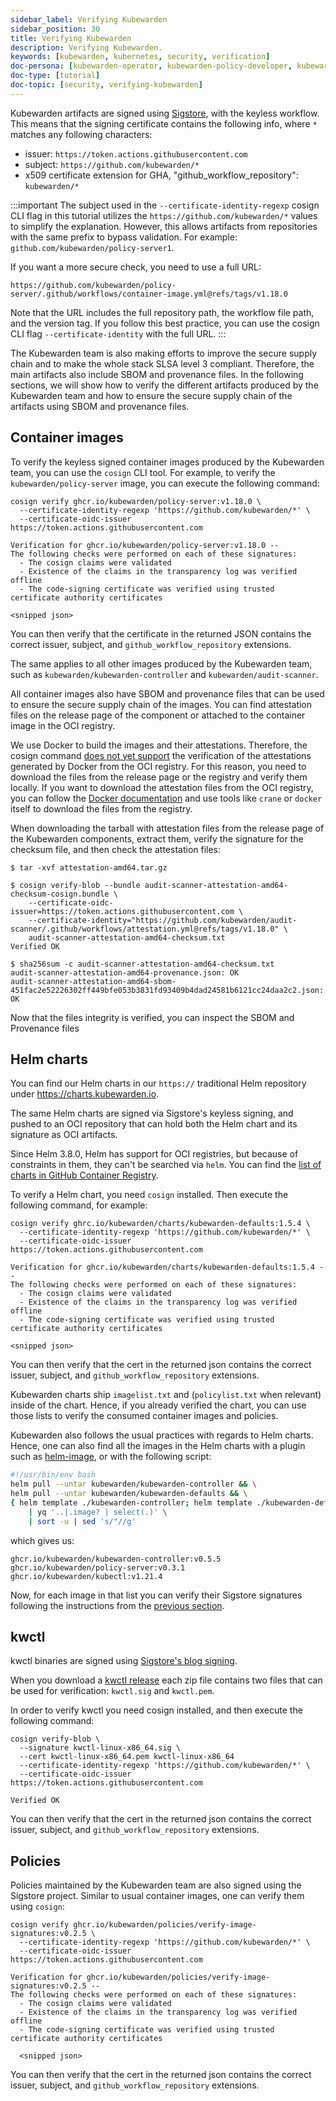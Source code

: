 ```yaml
---
sidebar_label: Verifying Kubewarden
sidebar_position: 30
title: Verifying Kubewarden
description: Verifying Kubewarden.
keywords: [kubewarden, kubernetes, security, verification]
doc-persona: [kubewarden-operator, kubewarden-policy-developer, kubewarden-integrator]
doc-type: [tutorial]
doc-topic: [security, verifying-kubewarden]
---
```


<head>
  <link rel="canonical" href="https://docs.kubewarden.io/tutorials/verifying-kubewarden"/>
</head>

Kubewarden artifacts are signed using [Sigstore](https://docs.sigstore.dev),
with the keyless workflow. This means that the signing certificate contains the
following info, where `*` matches any following characters:
- issuer: `https://token.actions.githubusercontent.com`
- subject: `https://github.com/kubewarden/*`
- x509 certificate extension for GHA, "github_workflow_repository": `kubewarden/*`

:::important
The subject used in the `--certificate-identity-regexp` cosign CLI flag in this
tutorial utilizes the `https://github.com/kubewarden/*` values to simplify the
explanation. However, this allows artifacts from repositories with the same prefix to
bypass validation. For example: `github.com/kubewarden/policy-server1`.

If you want a more secure check, you need to use a full URL:

```
https://github.com/kubewarden/policy-server/.github/workflows/container-image.yml@refs/tags/v1.18.0
```

Note that the URL includes the full repository path, the workflow file path,
and the version tag. If you follow this best practice, you can use the cosign
CLI flag `--certificate-identity` with the full URL.
:::

The Kubewarden team is also making efforts to improve the secure supply chain
and to make the whole stack SLSA level 3 compliant. Therefore, the main
artifacts also include SBOM and provenance files. In the following sections, we
will show how to verify the different artifacts produced by the Kubewarden team
and how to ensure the secure supply chain of the artifacts using SBOM and
provenance files.

## Container images

To verify the keyless signed container images produced by the Kubewarden team,
you can use the `cosign` CLI tool. For example, to verify the
`kubewarden/policy-server` image, you can execute the following command:

```
cosign verify ghcr.io/kubewarden/policy-server:v1.18.0 \
  --certificate-identity-regexp 'https://github.com/kubewarden/*' \
  --certificate-oidc-issuer https://token.actions.githubusercontent.com

Verification for ghcr.io/kubewarden/policy-server:v1.18.0 --
The following checks were performed on each of these signatures:
  - The cosign claims were validated
  - Existence of the claims in the transparency log was verified offline
  - The code-signing certificate was verified using trusted certificate authority certificates

<snipped json>
```

You can then verify that the certificate in the returned JSON contains the
correct issuer, subject, and `github_workflow_repository` extensions.

The same applies to all other images produced by the Kubewarden team, such as
`kubewarden/kubewarden-controller` and `kubewarden/audit-scanner`.

All container images also have SBOM and provenance files that can be used to
ensure the secure supply chain of the images. You can find attestation files on
the release page of the component or attached to the container image in the OCI
registry.

We use Docker to build the images and their attestations. Therefore, the cosign
command [does not yet support](https://github.com/sigstore/cosign/issues/2688)
the verification of the attestations generated by Docker from the OCI registry.
For this reason, you need to download the files from the release page or the
registry and verify them locally. If you want to download the attestation files
from the OCI registry, you can follow the [Docker
documentation](https://docs.docker.com/build/metadata/attestations/attestation-storage/)
and use tools like `crane` or `docker` itself to download the files from the
registry.

When downloading the tarball with attestation files from the release page of
the Kubewarden components, extract them, verify the signature for the checksum
file, and then check the attestation files:

```console
$ tar -xvf attestation-amd64.tar.gz

$ cosign verify-blob --bundle audit-scanner-attestation-amd64-checksum-cosign.bundle \
    --certificate-oidc-issuer=https://token.actions.githubusercontent.com \
    --certificate-identity="https://github.com/kubewarden/audit-scanner/.github/workflows/attestation.yml@refs/tags/v1.18.0" \
    audit-scanner-attestation-amd64-checksum.txt
Verified OK

$ sha256sum -c audit-scanner-attestation-amd64-checksum.txt 
audit-scanner-attestation-amd64-provenance.json: OK
audit-scanner-attestation-amd64-sbom-451fac2e52226302ff449bfe053b3831fd93409b4dad24581b6121cc24daa2c2.json: OK
```

Now that the files integrity is verified, you can inspect the SBOM and Provenance files

## Helm charts

You can find our Helm charts in our `https://` traditional Helm repository under
https://charts.kubewarden.io.

The same Helm charts are signed via Sigstore's keyless signing, and pushed to an
OCI repository that can hold both the Helm chart and its signature as OCI
artifacts.

Since Helm 3.8.0, Helm has support for OCI registries, but because of
constraints in them, they can't be searched via `helm`. You can find the
[list of charts in GitHub Container Registry](https://github.com/orgs/kubewarden/packages?tab=packages&q=charts).

To verify a Helm chart, you need `cosign` installed. Then execute the following
command, for example:

```
cosign verify ghrc.io/kubewarden/charts/kubewarden-defaults:1.5.4 \
  --certificate-identity-regexp 'https://github.com/kubewarden/*' \
  --certificate-oidc-issuer https://token.actions.githubusercontent.com

Verification for ghcr.io/kubewarden/charts/kubewarden-defaults:1.5.4 --
The following checks were performed on each of these signatures:
  - The cosign claims were validated
  - Existence of the claims in the transparency log was verified offline
  - The code-signing certificate was verified using trusted certificate authority certificates

<snipped json>
```

You can then verify that the cert in the returned json contains the correct
issuer, subject, and `github_workflow_repository` extensions.

Kubewarden charts ship `imagelist.txt` and (`policylist.txt` when relevant) inside
of the chart. Hence, if you already verified the chart, you can use those lists
to verify the consumed container images and policies.

Kubewarden also follows the usual practices with regards to Helm charts. Hence, one
can also find all the images in the Helm charts with a plugin such as
[helm-image](https://github.com/cvila84/helm-image), or with the following script:

```bash
#!/usr/bin/env bash
helm pull --untar kubewarden/kubewarden-controller && \
helm pull --untar kubewarden/kubewarden-defaults && \
{ helm template ./kubewarden-controller; helm template ./kubewarden-defaults } \
    | yq '..|.image? | select(.)' \
    | sort -u | sed 's/"//g'
```

which gives us:
```
ghcr.io/kubewarden/kubewarden-controller:v0.5.5
ghcr.io/kubewarden/policy-server:v0.3.1
ghcr.io/kubewarden/kubectl:v1.21.4
```

Now, for each image in that list you can verify their Sigstore signatures following the
instructions from the [previous section](#container-images).

## kwctl

kwctl binaries are signed using [Sigstore's blog signing](https://docs.sigstore.dev/signing/signing_with_blobs/).

When you download a [kwctl
release](https://github.com/kubewarden/kwctl/releases/) each zip file contains
two files that can be used for verification: `kwctl.sig` and `kwctl.pem`.

In order to verify kwctl you need cosign installed, and then execute the
following command:

```
cosign verify-blob \
  --signature kwctl-linux-x86_64.sig \
  --cert kwctl-linux-x86_64.pem kwctl-linux-x86_64
  --certificate-identity-regexp 'https://github.com/kubewarden/*' \
  --certificate-oidc-issuer https://token.actions.githubusercontent.com

Verified OK
```

You can then verify that the cert in the returned json contains the correct
issuer, subject, and `github_workflow_repository` extensions.

## Policies

Policies maintained by the Kubewarden team are also signed using the Sigstore project. Similar to
usual container images, one can verify them using `cosign`:
```
cosign verify ghcr.io/kubewarden/policies/verify-image-signatures:v0.2.5 \
  --certificate-identity-regexp 'https://github.com/kubewarden/*' \
  --certificate-oidc-issuer https://token.actions.githubusercontent.com

Verification for ghcr.io/kubewarden/policies/verify-image-signatures:v0.2.5 --
The following checks were performed on each of these signatures:
  - The cosign claims were validated
  - Existence of the claims in the transparency log was verified offline
  - The code-signing certificate was verified using trusted certificate authority certificates

  <snipped json>
```

You can then verify that the cert in the returned json contains the correct
issuer, subject, and `github_workflow_repository` extensions.

